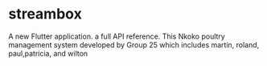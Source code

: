 # streambox

A new Flutter application.
 a full API reference.
This Nkoko poultry management system developed by Group 25 which includes martin, roland, paul,patricia, and wilton

